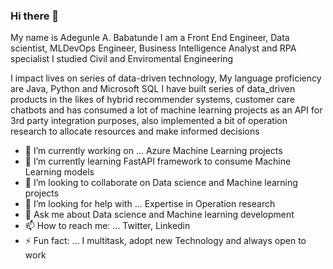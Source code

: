 ### Hi there 👋
My name is Adegunle A. Babatunde I am a Front End Engineer, Data scientist, MLDevOps Engineer, Business Intelligence Analyst and RPA specialist
I studied Civil and Enviromental Engineering

I impact lives on series of data-driven technology, My language proficiency are Java, Python and Microsoft SQL
I have built series of data_driven products in the likes of hybrid recommender systems, customer care chatbots and has consumed a lot of machine learning projects as an API for 3rd party integration purposes, also implemented a bit of operation research to allocate resources and make informed decisions
 

- 🔭 I’m currently working on ... Azure Machine Learning projects
- 🌱 I’m currently learning FastAPI framework to consume Machine Learning models
- 👯 I’m looking to collaborate on Data science and Machine learning projects
- 🤔 I’m looking for help with ... Expertise in Operation research
- 💬 Ask me about Data science and Machine learning development
- 📫 How to reach me: ... Twitter, Linkedin
- ⚡ Fun fact: ... I multitask, adopt new Technology and always open to work

